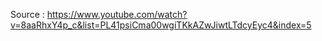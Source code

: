 Source : https://www.youtube.com/watch?v=8aaRhxY4p_c&list=PL41psiCma00wgiTKkAZwJiwtLTdcyEyc4&index=5
